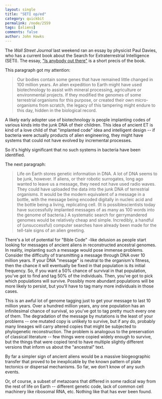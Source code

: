```yaml
---
layout: single 
title: "SETI op/ed" 
category: quickbit
permalink: /node/2559
tags: [aliens] 
comments: false 
author: John Hawks 
---
```



The <i>Wall Street Journal</i> last weekend ran an essay by physicist Paul Davies, who has a current book about the Search for Extraterrestrial Intelligence (SETI). The essay, <a href="http://online.wsj.com/article/SB10001424052702304198004575172041886354262.html?mod=WSJ_newsreel_lifeStyle">"Is anybody out there"</a> is a short precis of the book. 

This paragraph got my attention: 

<blockquote>Our bodies contain some genes that have remained little changed in 100 million years. An alien expedition to Earth might have used biotechnology to assist with mineral processing, agriculture or environmental projects. If they modified the genomes of some terrestrial organisms for this purpose, or created their own micro-organisms from scratch, the legacy of this tampering might endure to this day, hidden in the biological record.</blockquote>

A likely early adopter use of biotechnology is people implanting codes of various kinds into the junk DNA of their children. This idea of ancient ET is kind of a love child of that "implanted code" idea and intelligent design -- if bacteria were actually products of alien engineering, they might have systems that could not have evolved by incremental processes. 

So it's highly significant that no such systems in bacteria have been identified. 

The next paragraph: 

<blockquote>Life on Earth stores genetic information in DNA. A lot of DNA seems to be junk, however. If aliens, or their robotic surrogates, long ago wanted to leave us a message, they need not have used radio waves. They could have uploaded the data into the junk DNA of terrestrial organisms. It would be the modern equivalent of a message in a bottle, with the message being encoded digitally in nucleic acid and the bottle being a living, replicating cell. (It is possiblescientists today have successfully implanted messages of as many as 100 words into the genome of bacteria.) A systematic search for gerrymandered genomes would be relatively cheap and simple. Incredibly, a handful of (unsuccessful) computer searches have already been made for the tell-tale signs of an alien greeting.</blockquote>

There's a lot of potential for "Bible Code" -like delusion as people start looking for messages of ancient aliens in reconstructed ancestral genomes. In reality, implanting such a message would pose immense problems. Consider the difficulty of transmitting a message through DNA over 10 million years. If your DNA "message" is neutral to the organism's fitness, then the chance it will eventually be fixed in that population is its initial frequency. So, if you want a 50% chance of survival in that population, you've got to find and tag 50% of the individuals. Then, you've got to pick which populations will survive. Possibly more abundant populations will be more likely to persist, but you'll have to tag many more individuals in those cases. 

This is an awful lot of genome tagging just to get your message to last 10 million years. Over a hundred million years, any one population has an infinitesimal chance of survival, so you've got to tag pretty much every one of them. The degradation of the message by mutations is the least of your problems -- one mutated copy is unlikely to survive, but if any do, probably many lineages will carry altered copies that might be subjected to phylogenetic reconstruction. The problem is analogous to the preservation of classical literature -- few things were copied widely enough to survive, but the things that were copied tend to have multiple slightly different versions that inform us about the "ancestral" text. 

By far a simpler sign of ancient aliens would be a massive biogeographic transfer that proved to be inexplicable by the known pattern of plate tectonics or dispersal mechanisms. So far, we don't know of any such events. 

Or, of course, a subset of metazoans that differed in some radical way from the rest of life on Earth -- different genetic code, lack of common cell machinery like ribosomal RNA, etc. Nothing like that has ever been found. 



